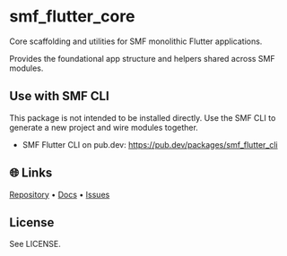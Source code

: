 # smf_flutter_core

Core scaffolding and utilities for SMF monolithic Flutter applications.

Provides the foundational app structure and helpers shared across SMF modules.

## Use with SMF CLI
This package is not intended to be installed directly. Use the SMF CLI to generate a new project and wire modules together.

- SMF Flutter CLI on pub.dev: https://pub.dev/packages/smf_flutter_cli

## 🌐 Links
[Repository](https://github.com/saymyframe/smf_modules) • [Docs](https://doc.saymyframe.com) • [Issues](https://github.com/saymyframe/smf_modules/issues)

## License
See LICENSE.
